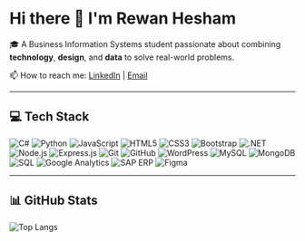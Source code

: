 # Hi there 👋 I'm Rewan Hesham

🎓 A Business Information Systems student passionate about combining **technology**, **design**, and **data** to solve real-world problems.

📫 How to reach me: [LinkedIn](https://www.linkedin.com/in/rewan-hesham-elsayed-77a62a268) | [Email](mailto:rewan.elsayed2003@gmail.com)

---

## 💻 Tech Stack

![C#](https://img.shields.io/badge/C%23-%23239120?style=flat&logo=c-sharp&logoColor=white)
![Python](https://img.shields.io/badge/Python-3776AB?style=flat&logo=python&logoColor=white)
![JavaScript](https://img.shields.io/badge/JavaScript-F7DF1E?style=flat&logo=javascript&logoColor=black)
![HTML5](https://img.shields.io/badge/HTML5-E34F26?style=flat&logo=html5&logoColor=white)
![CSS3](https://img.shields.io/badge/CSS3-1572B6?style=flat&logo=css3&logoColor=white)
![Bootstrap](https://img.shields.io/badge/Bootstrap-7952B3?style=flat&logo=bootstrap&logoColor=white)
![.NET](https://img.shields.io/badge/.NET-512BD4?style=flat&logo=dotnet&logoColor=white)
![Node.js](https://img.shields.io/badge/Node.js-339933?style=flat&logo=node.js&logoColor=white)
![Express.js](https://img.shields.io/badge/Express.js-000000?style=flat&logo=express&logoColor=white)
![Git](https://img.shields.io/badge/Git-F05032?style=flat&logo=git&logoColor=white)
![GitHub](https://img.shields.io/badge/GitHub-181717?style=flat&logo=github&logoColor=white)
![WordPress](https://img.shields.io/badge/WordPress-21759B?style=flat&logo=wordpress&logoColor=white)
![MySQL](https://img.shields.io/badge/MySQL-4479A1?style=flat&logo=mysql&logoColor=white)
![MongoDB](https://img.shields.io/badge/MongoDB-47A248?style=flat&logo=mongodb&logoColor=white)
![SQL](https://img.shields.io/badge/SQL-4479A1?style=flat&logo=postgresql&logoColor=white)
![Google Analytics](https://img.shields.io/badge/Google%20Analytics-E37400?style=flat&logo=google-analytics&logoColor=white)
![SAP ERP](https://img.shields.io/badge/SAP-0FAAFF?style=flat&logo=sap&logoColor=white)
![Figma](https://img.shields.io/badge/Figma-F24E1E?style=flat&logo=figma&logoColor=white)

---
## 📊 GitHub Stats

![Top Langs](https://github-readme-stats.vercel.app/api/top-langs/?username=rewanelsayed03&layout=compact&theme=github_dark)
